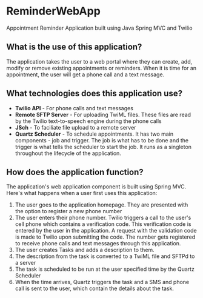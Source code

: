 # ReminderWebApp
Appointment Reminder Application built using Java Spring MVC and Twilio

## What is the use of this application?

The application takes the user to a web portal where they can create, add, modify or remove existing appointments or reminders. 
When it is time for an appointment, the user will get a phone call and a text message.

## What technologies does this application use?
* **Twilio API** - For phone calls and text messages
* **Remote SFTP Server** - For uploading TwiML files. These files are read by the Twilio text-to-speech engine during the phone calls
* **JSch** - To faciliate file upload to a remote server
* **Quartz Scheduler** - To schedule appointments. It has two main components - job and trigger. The job is what has to be done and the 
  trigger is what tells the scheduler to start the job. It runs as a singleton throughout the lifecycle of the application.

## How does the application function?

The application's web application component is built using Spring MVC. Here's what happens when a user first uses this application:
1. The user goes to the application homepage. They are presented with the option to register a new phone number
2. The user enters their phone number. Twilio triggers a call to the user's cell phone which contains a verification code.
  This verification code is entered by the user in the application. A request with the validation code is made to Twilio upon submitting the code. 
  The number gets registered to receive phone calls and text messages through this application.
3. The user creates Tasks and adds a description to them.
4. The description from the task is converted to a TwiML file and SFTPd to a server
5. The task is scheduled to be run at the user specified time by the Quartz Scheduler
6. When the time arrives, Quartz triggers the task and a SMS and phone call is sent to the user, which contain the details about the task.


